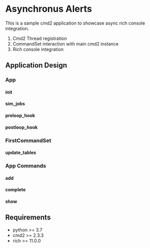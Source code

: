 #  Asynchronus Alerts
This is a sample cmd2 application to showcase async rich console integration. 

1) Cmd2 Thread registration
2) CommandSet interaction with main cmd2 instance
3) Rich console integration

## Application Design

### App 

#### __init__
#### sim_jobs
#### preloop_hook
#### postloop_hook

### FirstCommandSet
#### update_tables

### App Commands
#### add
#### complete
#### show

## Requirements

* python >= 3.7
* cmd2 >= 2.3.3
* rich >= 11.0.0
